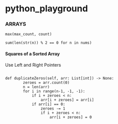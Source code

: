 # python_playground

### ARRAYS

```
max(max_count, count)
```
```
sum(len(str(n)) % 2 == 0 for n in nums) 
```

#### Squares of a Sorted Array
Use Left and Right Pointers
```

```
```
def duplicateZeros(self, arr: List[int]) -> None:
        zeroes = arr.count(0)
        n = len(arr)
        for i in range(n-1, -1, -1):
            if i + zeroes < n:
                arr[i + zeroes] = arr[i]
            if arr[i] == 0: 
                zeroes -= 1
                if i + zeroes < n:
                    arr[i + zeroes] = 0
```